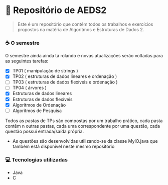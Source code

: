# 🚀 Repositório de AEDS2

> Este é um repositório que contêm todos os trabalhos e exercícios propostos na matéria de Algoritmos e Estruturas de Dados 2.

### ☕ O semestre

O semestre ainda ainda tá rolando e novas atualizações serão voltadas para as seguintes tarefas:

- [x] TP01 ( manipulação de strings )
- [x] TP02 ( estruturas de dados lineares e ordenação )
- [ ] TP03 ( estruturas de dados flexíveis e ordenação )
- [ ] TP04 ( árvores )
- [X] Estruturas de dados lineares
- [X] Estruturas de dados flexíveis
- [X] Algoritmos de Ordenação
- [ ] Algoritmos de Pesquisa

Todos as pastas de TPs são compostas por um trabalho prático, cada pasta contêm n outras pastas, cada uma correspondente por uma questão, cada questão possui entrada/saída própria.

* As questões são desenvolvidas utilizando-se da classe MyIO.java que também está disponível neste mesmo repositório

### 💻 Tecnologias utilizadas
- Java
- C

